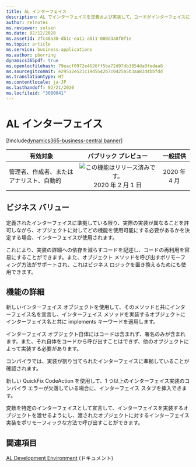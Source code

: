 ```yaml
---
title: AL インターフェイス
description: AL でインターフェイスを定義および実装して、コードがインターフェイスに準拠する任意のタイプと対話できるようにします。
author: relnotes
ms.reviewer: solsen
ms.date: 02/12/2020
ms.assetid: 2fc48a30-db1c-ea11-a811-000d3a8f0f1e
ms.topic: article
ms.service: business-applications
ms.author: pborring
dynamics365pdf: true
ms.openlocfilehash: 79eacf0972e4626ff5ba72d97db3854da8fedaa8
ms.sourcegitcommit: e29512e521c19d5542b7c0425a5b3aa83d4bbfdd
ms.translationtype: HT
ms.contentlocale: ja-JP
ms.lasthandoff: 02/21/2020
ms.locfileid: "3080041"
---
```

# <a name="al-interfaces"></a>AL インターフェイス
[!include[dynamics365-business-central banner](../includes/dynamics365-business-central.md)]

| 有効対象    |  パブリック プレビュー | 一般提供 | 
| ---------- | :----------: |:----------: |
|管理者、作成者、またはアナリスト、自動的|![この機能はリリース済みです。](/dynamics365-release-plan/media/green-checkmark.png "この機能はリリース済みです。") 2020 年 2 月 1 日| 2020 年 4 月|


## <a name="business-value"></a>ビジネス バリュー
<!-- bv start -->
定義されたインターフェイスに準拠している限り、実際の実装が異なることを許可しながら、オブジェクトに対してどの機能を使用可能にする必要があるかを決定する場合、インターフェイスが使用されます。

これにより、実装の詳細への依存を減らすコードを記述し、コードの再利用を容易にすることができます。また、オブジェクト メソッドを呼び出すポリモーフィング方法がサポートされ、これはビジネス ロジックを置き換えるためにも使用できます。
<!-- bv end -->



## <a name="feature-details"></a>機能の詳細
<!--feature detail start -->
新しいインターフェイス オブジェクトを使用して、そのメソッドと共にインターフェイス名を宣言し、インターフェイス メソッドを実装するオブジェクトにインターフェイス名と共に implements キーワードを適用します。 

インターフェイス オブジェクト自体にはコードは含まれず、署名のみが含まれます。また、それ自体をコードから呼び出すことはできず、他のオブジェクトによって実装する必要があります。
 
コンパイラでは、実装が割り当てられたインターフェイスに準拠していることが確認されます。

新しい QuickFix CodeAction を使用して、1 つ以上のインターフェイス実装のコンパイラ エラーが欠落している場合に、インターフェイス スタブを挿入できます。

変数を特定のインターフェイスとして宣言して、インターフェイスを実装するオブジェクトを渡せるようにし、渡されたオブジェクトに対するインターフェイス実装をポリモーフィックな方法で呼び出すことができます。
<!--feature detail end -->










## <a name="see-also"></a>関連項目

[AL Development Environment](https://docs.microsoft.com/dynamics365/business-central/dev-itpro/developer/devenv-reference-overview) (ドキュメント)
